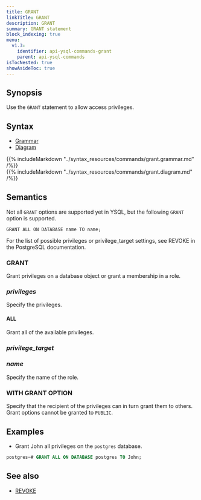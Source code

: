 ```yaml
---
title: GRANT
linkTitle: GRANT
description: GRANT
summary: GRANT statement
block_indexing: true
menu:
  v1.3:
    identifier: api-ysql-commands-grant
    parent: api-ysql-commands
isTocNested: true
showAsideToc: true
---
```


## Synopsis

Use the `GRANT` statement to allow access privileges.

## Syntax

<ul class="nav nav-tabs nav-tabs-yb">
  <li >
    <a href="#grammar" class="nav-link active" id="grammar-tab" data-toggle="tab" role="tab" aria-controls="grammar" aria-selected="true">
      <i class="fas fa-file-alt" aria-hidden="true"></i>
      Grammar
    </a>
  </li>
  <li>
    <a href="#diagram" class="nav-link" id="diagram-tab" data-toggle="tab" role="tab" aria-controls="diagram" aria-selected="false">
      <i class="fas fa-project-diagram" aria-hidden="true"></i>
      Diagram
    </a>
  </li>
</ul>

<div class="tab-content">
  <div id="grammar" class="tab-pane fade show active" role="tabpanel" aria-labelledby="grammar-tab">
    {{% includeMarkdown "../syntax_resources/commands/grant.grammar.md" /%}}
  </div>
  <div id="diagram" class="tab-pane fade" role="tabpanel" aria-labelledby="diagram-tab">
    {{% includeMarkdown "../syntax_resources/commands/grant.diagram.md" /%}}
  </div>
</div>

## Semantics

Not all `GRANT` options are supported yet in YSQL, but the following `GRANT` option is supported.

```
GRANT ALL ON DATABASE name TO name;
```

For the list of possible privileges or privilege_target settings, see REVOKE in the PostgreSQL documentation.

### GRANT

Grant privileges on a database object or grant a membership in a role.

### *privileges*

Specify the privileges.

#### ALL

Grant all of the available privileges.

### *privilege_target*

### *name*

Specify the name of the role.

### WITH GRANT OPTION

Specify that the recipient of the privileges can in turn grant them to others. Grant options cannot be granted to `PUBLIC`.

## Examples

- Grant John all privileges on the `postgres` database.

```sql
postgres=# GRANT ALL ON DATABASE postgres TO John;
```

## See also

- [REVOKE](../dcl_revoke)
